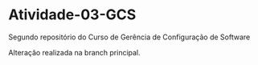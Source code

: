 # Atividade-03-GCS
 Segundo repositório do Curso de Gerência de Configuração de Software

Alteração realizada na branch principal.